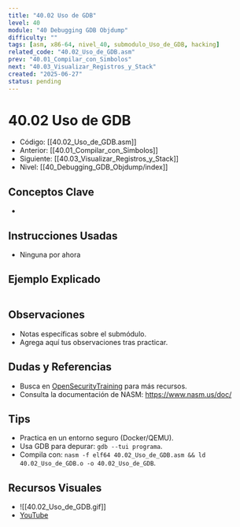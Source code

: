 ```yaml
---
title: "40.02 Uso de GDB"
level: 40
module: "40 Debugging GDB Objdump"
difficulty: ""
tags: [asm, x86-64, nivel_40, submodulo_Uso_de_GDB, hacking]
related_code: "40.02_Uso_de_GDB.asm"
prev: "40.01_Compilar_con_Simbolos"
next: "40.03_Visualizar_Registros_y_Stack"
created: "2025-06-27"
status: pending
---
```


# 40.02 Uso de GDB

- Código: [[40.02_Uso_de_GDB.asm]]  
- Anterior: [[40.01_Compilar_con_Simbolos]]  
- Siguiente: [[40.03_Visualizar_Registros_y_Stack]]  
- Nivel: [[40_Debugging_GDB_Objdump/index]]  

## Conceptos Clave
- 

## Instrucciones Usadas
- Ninguna por ahora

## Ejemplo Explicado
```asm

```

## Observaciones
- Notas específicas sobre el submódulo.
- Agrega aquí tus observaciones tras practicar.

## Dudas y Referencias
- Busca en [OpenSecurityTraining](https://opensecuritytraining.info/) para más recursos.
- Consulta la documentación de NASM: https://www.nasm.us/doc/

## Tips
- Practica en un entorno seguro (Docker/QEMU).
- Usa GDB para depurar: `gdb --tui programa`.
- Compila con: `nasm -f elf64 40.02_Uso_de_GDB.asm && ld 40.02_Uso_de_GDB.o -o 40.02_Uso_de_GDB`.

## Recursos Visuales
- ![[40.02_Uso_de_GDB.gif]]  
- [YouTube](https://youtube.com/placeholder)
